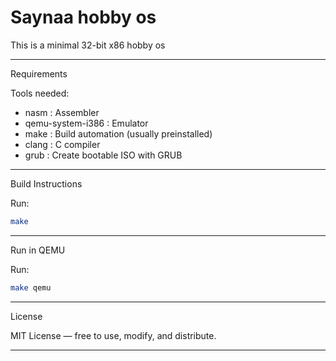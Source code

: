 # Saynaa hobby os

This is a minimal 32-bit x86 hobby os

-----------------------------------------
Requirements

Tools needed:

- nasm               : Assembler
- qemu-system-i386   : Emulator
- make               : Build automation (usually preinstalled)
- clang              : C compiler
- grub               : Create bootable ISO with GRUB

-----------------------------------------
Build Instructions

Run:
```bash
make
```
-----------------------------------------
Run in QEMU

Run:
```bash
make qemu
```

-----------------------------------------
License

MIT License — free to use, modify, and distribute.

-----------------------------------------
